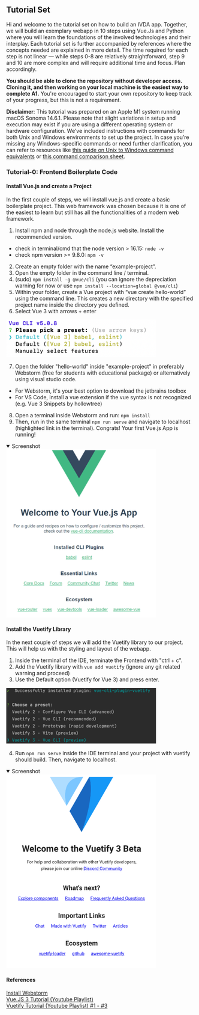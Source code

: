 ## Tutorial Set

Hi and welcome to the tutorial set on how to build an IVDA app. Together, we will build an exemplary webapp in 10 steps using Vue.Js and Python where you will learn the foundations of the involved technologies and their interplay.
Each tutorial set is further accompanied by references where the concepts needed are explained in more detail.
The time required for each step is not linear — while steps 0-8 are relatively straightforward, step 9 and 10 are more complex and will require additional time and focus. Plan accordingly.

**You should be able to clone the repository without developer access. Cloning it, and then working on your local machine is the easiest way to complete A1.** You're encouraged to start your own repository to keep track of your progress, but this is not a requirement.

**Disclaimer**: This tutorial was prepared on an Apple M1 system running macOS Sonoma 14.6.1. Please note that slight variations in setup and execution may exist if you are using a different operating system or hardware configuration. 
We’ve included instructions with commands for both Unix and Windows environments to set up the project. In case you’re missing any Windows-specific commands or need further clarification, you can refer to resources like [this guide on Unix to Windows command equivalents](https://ioam.github.io/topographica/Downloads/win32notes.html) or [this command comparison sheet](https://gist.github.com/carlessanagustin/266171818584b3880f72a625dfa2513b).

### Tutorial-0: Frontend Boilerplate Code

#### Install Vue.js and create a Project
In the first couple of steps, we will install vue.js and create a basic boilerplate project. This web framework was chosen because it is one of the easiest to learn but still has all the functionalities of a modern web framework.

1. Install npm and node through the node.js website. Install the recommended version.
- check in terminal/cmd that the node version > 16.15: ``node -v``
- check npm version >= 9.8.0: ``npm -v``
2. Create an empty folder with the name “example-project”.
3. Open the empty folder in the command line / terminal.
4. (sudo) ``npm install -g @vue/cli`` (you can ignore the depreciation warning for now or use ``npm install --location=global @vue/cli``)
5. Within your folder, create a Vue project with “vue create hello-world” using the command line.  This creates a new directory with the specified project name inside the directory you defined.
6. Select Vue 3 with arrows + enter

<img src="0_vue_create_project23.png" alt="drawing" width="400"/>

7. Open the folder "hello-world" inside "example-project" in preferably Webstorm (free for students with educational package) or alternatively using visual studio code.
- For Webstorm, it's your best option to download the jetbrains toolbox
- For VS Code, install a vue extension if the vue syntax is not recognized (e.g. Vue 3 Snippets by hollowtree)
8. Open a terminal inside Webstorm and run: ``npm install``
9. Then, run in the same terminal ``npm run serve`` and navigate to localhost (highlighted link in the terminal).
   Congrats! Your first Vue.js App is running!
<details open><summary>Screenshot</summary>
<img src="0_first_vue_project.PNG" alt="drawing" width="400"/>
</details>

#### Install the Vuetify Library
In the next couple of steps we will add the Vuetify library to our project. This will help us with the styling and layout of the webapp.
1. Inside the terminal of the IDE, terminate the Frontend with "ctrl + c".
2. Add the Vuetify library with ``vue add vuetify`` (ignore any git related warning and proceed)
3. Use the Default option (Vuetify for Vue 3) and press enter.

<img src="0_add_vuetify23.png" alt="drawing" width="400"/>

4. Run ``npm run serve`` inside the IDE terminal and your project with vuetify should build. Then, navigate to localhost.
<details open><summary>Screenshot</summary>
<img src="0_vuetify23.png" alt="drawing" width="400"/>
</details>

#### References
[Install Webstorm](https://www.jetbrains.com/help/webstorm/installation-guide.html)\
[Vue.JS 3 Tutorial (Youtube Playlist)](https://www.youtube.com/watch?v=YrxBCBibVo0)\
[Vuetify Tutorial (Youtube Playlist) #1 - #3](https://www.youtube.com/watch?v=2uZYKcKHgU0&list=PL4cUxeGkcC9g0MQZfHwKcuB0Yswgb3gA5)
